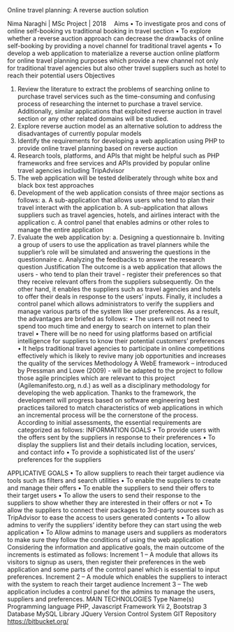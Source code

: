 Online travel planning: A reverse auction solution

Nima Naraghi | MSc Project | 2018 
Aims
•	To investigate pros and cons of online self-booking vs traditional booking in travel section
•	To explore whether a reverse auction approach can decrease the drawbacks of online self-booking by providing a novel channel for traditional travel agents 
•	To develop a web application to materialize a reverse auction online platform for online travel planning purposes which provide a new channel not only for traditional travel agencies but also other travel suppliers such as hotel to reach their potential users
Objectives
1.	Review the literature to extract the problems of searching online to purchase travel services such as the time-consuming and confusing process of researching the internet to purchase a travel service. Additionally, similar applications that exploited reverse auction in travel section or any other related domains will be studied.
2.	Explore reverse auction model as an alternative solution to address the disadvantages of currently popular models
3.	Identify the requirements for developing a web application using PHP to provide online travel planning based on reverse auction
4.	Research tools, platforms, and APIs that might be helpful such as PHP frameworks and free services and APIs provided by popular online travel agencies including TripAdvisor
5.	The web application will be tested deliberately through white box and black box test approaches
6.	Development of the web application consists of three major sections as follows:
a.	A sub-application that allows users who tend to plan their travel interact with the application
b.	A sub-application that allows suppliers such as travel agencies, hotels, and airlines interact with the application
c.	A control panel that enables admins or other roles to manage the entire application 
7.	Evaluate the web application by:
a.	Designing a questionnaire
b.	Inviting a group of users to use the application as travel planners while the supplier’s role will be simulated and answering the questions in the questionnaire
c.	Analyzing the feedbacks to answer the research question
Justification
The outcome is a web application that allows the users - who tend to plan their travel - register their preferences so that they receive relevant offers from the suppliers subsequently. On the other hand, it enables the suppliers such as travel agencies and hotels to offer their deals in response to the users’ inputs.  Finally, it includes a control panel which allows administrators to verify the suppliers and manage various parts of the system like user preferences. As a result, the advantages are briefed as follows:
•	The users will not need to spend too much time and energy to search on internet to plan their travel
•	There will be no need for using platforms based on artificial intelligence for suppliers to know their potential customers’ preferences
•	It helps traditional travel agencies to participate in online competitions effectively which is likely to revive many job opportunities and increases the quality of the services
Methodology
A WebE framework – introduced by Pressman and Lowe (2009) - will be adapted to the project to follow those agile principles which are relevant to this project (Agilemanifesto.org, n.d.) as well as a disciplinary methodology for developing the web application. Thanks to the framework, the development will progress based on software engineering best practices tailored to match characteristics of web applications in which an incremental process will be the cornerstone of the process. According to initial assessments, the essential requirements are categorized as follows:
INFORMATION GOALS
•	To provide users with the offers sent by the suppliers in response to their preferences
•	To display the suppliers list and their details including location, services, and contact info
•	To provide a sophisticated list of the users’ preferences for the suppliers

APPLICATIVE GOALS
•	To allow suppliers to reach their target audience via tools such as filters and search utilities
•	To enable the suppliers to create and manage their offers 
•	To enable the suppliers to send their offers to their target users
•	To allow the users to send their response to the suppliers to show whether they are interested in their offers or not
•	To allow the suppliers to connect their packages to 3rd-party sources such as TripAdvisor to ease the access to users generated contents
•	To allow admins to verify the suppliers’ identity before they can start using the web application
•	To Allow admins to manage users and suppliers as moderators to make sure they follow the conditions of using the web application
Considering the information and applicative goals, the main outcome of the increments is estimated as follows:
Increment 1 – A module that allows its visitors to signup as users, then register their preferences in the web application and some parts of the control panel which is essential to input preferences.
Increment 2 – A module which enables the suppliers to interact with the system to reach their target audience
Increment 3 – The web application includes a control panel for the admins to manage the users, suppliers and preferences.
MAIN TECHNOLOGIES
Type	Name(s)
Programming language	PHP, Javascript
Framework	Yii 2, Bootstrap 3
Database	MySQL
Library	JQuery
Version Control System	GIT
Repository	https://bitbucket.org/


